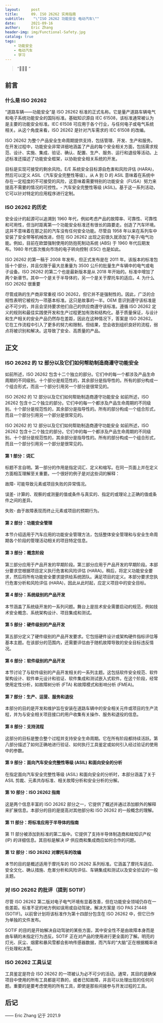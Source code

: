 ```yaml
---
layout:     post
title:      09. ISO 26262 实用指南
subtitle:    "\"ISO 26262 功能安全 电动汽车\""
date:       2021-09-16
author:     Eric Zhang
header-img: img/Functional-Safety.jpg
catalog: true
tags:
    - 功能安全
    - 电动汽车
    - 学习
---
```


> “🙉🙉🙉 ”


## 前言

### 什么是 ISO 26262

  “道路车辆——功能安全”是 ISO 26262 标准的正式名称。它是量产道路车辆电气和电子系统功能安全的国际标准。基础知识源自 IEC 61508，该标准通常被认为是主要的功能安全标准。IEC 61508 可应用于各个行业，与任何电子或电气系统相关。从这个角度来看，ISO 26262 是针对汽车需求的 IEC 61508 的改编。

  ISO 26262 为整个产品安全生命周期提供支持，包括管理、开发、生产和服务。在开发过程中，功能安全非常详细地涵盖了产品的每个安全相关方面，包括需求规范、设计、实施、集成、验证、确认、配置、生产、服务、运行和退役等活动。上述标准还描述了功能安全框架，以协助安全相关系统的开发。

  目标是实现可接受的剩余风险。E/E 系统安全目标源自危害和风险评估 (HARA)，然后可以定义 ASIL（汽车安全完整性等级）。从 A 到 D 的 ASIL 意味着在系统中存在一定程度的不可接受的风险，这意味着需要特别的功能安全（FUSA）努力来提高不需要的情况的可控性。- 汽车安全完整性等级 (ASIL)。基于这一系列活动，它可以针对特定的应用程序进行定制。

### ISO 26262 的历史
安全设计的起源可以追溯到 1960 年代，例如考虑产品的故障率、可靠性、可靠性和可用性，但当时距离第一个功能安全标准还有很长的路要走。创造了汽车环境。这并不意味着在那之前的汽车没有任何安全功能。尽管自 1958 年以来在系列车中安装了安全带等机械改进，但在 ISO 26262 出现之前很久就添加了电子/电气功能。例如，目前在欧盟强制使用的防抱死制动系统 (ABS) 于 1960 年代后期发布。1980 年代首次推向市场的电子转向控制 (ESC) 也是如此。

ISO 26262 的第一稿于 2008 年发布，但正式发布是在 2011 年。该版本的标准包括十个部分，并且仅限于最大总重量为 3500 公斤的批量生产车辆中的电气或电子设备。ISO 26262 的第二个也是最新版本是从 2018 年开始的。标准中增加了两个新章节。其中一个是关于半导体的，另一个是关于摩托车的适应。4. 为什么 ISO 26262 很重要

尽管成熟的生产商非常重视 ISO 26262，但它并不是强制性的。因此，广泛的合规性表明它被视为一项基本标准。这只是故事的一半。OEM 意识到遵守该标准是必不可少的，并且会坚持要求他们自己的供应商遵守该标准。遵循 ISO 26262 定义的规则和最佳实践使开发和生产过程更加有效和结构化。基于质量保证，与设计和生产相关的安全产品仍然存在差距，因此在这种情况下，答案是 ISO 26262。它在工作流程中引入了更多的努力和限制，但结果，您会收到组织良好的流程，弱点将被识别和解决。这导致了安全、高质量的产品。

## 正文
### ISO 26262 的 12 部分以及它们如何帮助制造商遵守功能安全

如前所述，ISO 26262 包含十二个独立的部分。它们中的每一个都涉及产品生命周期的不同级别。十个部分是规范性的，其余部分是指导性的。所有的部分构成一个组合形式，而且一个部分引用另一个部分是很常见的。

ISO 26262 的 12 部分以及它们如何帮助制造商遵守功能安全
如前所述，ISO 26262 包含十二个独立的部分。它们中的每一个都涉及产品生命周期的不同级别。十个部分是规范性的，其余部分是指导性的。所有的部分构成一个组合形式，而且一个部分引用另一个部分是很常见的。

ISO 26262 的 12 部分以及它们如何帮助制造商遵守功能安全
如前所述，ISO 26262 包含十二个独立的部分。它们中的每一个都涉及产品生命周期的不同级别。十个部分是规范性的，其余部分是指导性的。所有的部分构成一个组合形式，而且一个部分引用另一个部分是很常见的。

#### 第 1 部分：词汇
标题不言自明。第一部分的作用是指定词汇、定义和缩写。在同一页面上并在定义方面相互理解至关重要。一个很好的例子是对这些词的解释：

故障- 可能导致元素或项目失败的异常情况。

误差- 计算的、观察的或测量的值或条件与真实的、指定的或理论上正确的值或条件之间的差异。

失败- 由于故障表现而终止元素或项目的预期行为。

#### 第 2 部分：功能安全管理
本节介绍适用于汽车应用的功能安全管理方法，包括整体安全管理和与安全生命周期各个阶段的管理活动相关的项目特定信息。

#### 第 3 部分：概念阶段
第三部分应用于产品开发的早期阶段。第三部分应用于产品开发的早期阶段。本部分要求您根据项目定义执行危害和风险评估 (HARA)。稍后，将定义功能安全要求，然后将所有功能安全要求提供给系统团队。满足项目的定义。本部分要求您执行危害分析和风险评估 (HARA)，因此从此时起，应定义项目中的安全目标。

#### 第 4 部分：系统级别的产品开发
本节涵盖了系统级开发的一系列问题。舞台上是技术安全需要启动的规范，例如技术安全概念、系统架构设计、项目集成和测试。

#### 第 5 部分：硬件级别的产品开发
第五部分定义了硬件级别的产品开发要求。它包括硬件设计或架构硬件指标评估等基本主题。在该部分的范围内，还需要评估由于随机故障导致的安全目标违反情况。

#### 第 6 部分：软件级别的产品开发
本节讨论了与软件级别的产品开发相关的一系列主题。这包括软件安全规范、软件架构设计、软件单元设计和验证、软件集成和测试嵌入式软件。在这个阶段，经常使用定性分析，如故障树分析 (FTA) 和故障模式和影响分析 (FMEA)。

#### 第 7 部分：生产、运营、服务和退役
本部分的目的是开发和维护旨在安装在道路车辆中的安全相关元件或项目的生产流程，并为与安全相关项目接口的用户收集有关操作、服务和退役的信息。

#### 第 8 部分：支持流程
这部分的目标是整合整个过程并支持安全生命周期。它在所有阶段都持续活跃。第八部分描述了如何正确地进行验证、如何执行工具鉴定或如何引入经过验证的使用中的参数。

#### 第 9 部分：面向汽车安全完整性等级 (ASIL) 和面向安全的分析
在指定面向汽车安全完整性等级 (ASIL) 和面向安全的分析时，本部分涵盖了关于 ASIL 剪裁、元素共存标准、相关故障分析和安全分析的分解。

#### 第 10 部分：ISO 26262 指南
这是两个信息丰富的 ISO 26262 部分之一，它提供了概述并通过添加额外的解释来扩展信息。本部分的目的是提高对其他部分和 ISO 26262 的一般概念的理解。

#### 第 11 部分：将标准应用于半导体的指南
第 11 部分被添加到标准的第二版中。它提供了支持半导体制造商和硅知识产权 (IP) 的详细信息。其目标是解决 IP 供应商和集成商应如何合作的问题。

#### 第 12 部分：ISO 26262 对摩托车的改编
本节的目的是概述适用于摩托车的 ISO 26262 系列标准。它涵盖了摩托车适应、安全文化、确认措施、危害分析和风险评估、车辆集成和测试以及安全验证的一般主题。

### 对 ISO 26262 的批评（提到 SOTIF）
尽管 ISO 26262 第二版对电子电气环境有显着改善，但在功能安全领域仍存在一些差距。标准不足的地方例如误用或自动驾驶。解决方案是 ISO PAS 21448 (SOTIF)。以前曾计划将该标准作为第十四部分包含在 ISO 26262 中，但它已作为单独的文件发布。

SOTIF 的目的是开始解决自动驾驶的某些方面，其中安全性不是由故障本身而是由车辆的未指定行为违反。SOTIF 正在对产品的使用进行更全面的了解。明亮的灯光、灰尘、烟雾和暴风雪都会影响传感器数据，而汽车的“大脑”正在根据概率进行处理和决策。

### ISO 26262 工具认证
工具鉴定是符合 ISO 26262 的一项被认为必不可少的活动。通常，其目的是确保项目中使用的所有工具都是可靠的，或者已知故障，并且可以处理出现的任何问题。重要的是要考虑使用的所有工具，即使是那些间接参与开发过程的工具。


## 后记


—— Eric Zhang 记于 2021.9

